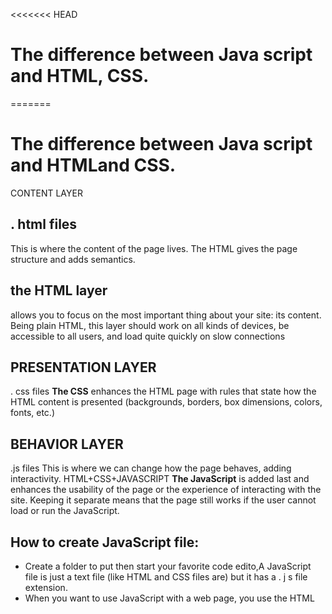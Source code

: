 <<<<<<< HEAD
# The difference between **Java script** and **HTML**, **CSS**.
=======
# The difference between **Java script** and **HTML**and **CSS**.

CONTENT LAYER
## . html files
This is where the content of
the page lives. The HTML gives
the page structure and adds
semantics.
## the HTML layer
allows you to focus on the most
important thing about your site:
its content.
Being plain HTML, this layer
should work on all kinds of
devices, be accessible to all
users, and load quite quickly on
slow connections 
## PRESENTATION LAYER
. css files
**The CSS** enhances the HTML
page with rules that state how
the HTML content is presented
(backgrounds, borders, box
dimensions, colors, fonts, etc.)
## BEHAVIOR LAYER
.js files
This is where we can change
how the page behaves, adding
interactivity.
HTML+CSS+JAVASCRIPT
**The JavaScript** is added last
and enhances the usability of
the page or the experience of
interacting with the site.
Keeping it separate means
that the page still works if the
user cannot load or run the
JavaScript.
## How to create **JavaScript file**:
- Create a folder to put then start
 your favorite code edito,A JavaScript file is just a
text file (like HTML and CSS
files are) but it has a . j s file
extension.
- When you want to use JavaScript with a web page, you use the HTML
<script> element to tell the browser it is coming across a script.Its s re attribute tells people where the JavaScript file is stored.
## For example:
*<html>
*<body>
*<hl>Constructive &amp ; Co. </ hl>
*<script src="js/ add-content.js"></ script>
*<p>For all orders and i nquiries please cal l
*<em>SSS-3344</ em></ p>
*</ body>
*</html>
<<<<<<< HEAD
![java](https://thumbs.dreamstime.com/b/javascript-logo-javascript-logo-white-background-vector-format-available-136765881.jpg)

![HTML](https://res.cloudinary.com/practicaldev/image/fetch/s--ohpJlve1--/c_imagga_scale,f_auto,fl_progressive,h_420,q_auto,w_1000/https://res.cloudinary.com/drquzbncy/image/upload/v1586605549/javascript_banner_sxve2l.jpg)

